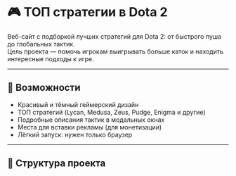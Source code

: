 # 🎮 ТОП стратегии в Dota 2

Веб-сайт с подборкой лучших стратегий для Dota 2: от быстрого пуша до глобальных тактик.  
Цель проекта — помочь игрокам выигрывать больше каток и находить интересные подходы к игре.

---

## 🚀 Возможности
- Красивый и тёмный геймерский дизайн
- ТОП стратегий (Lycan, Medusa, Zeus, Pudge, Enigma и другие)
- Подробные описания тактик в модальных окнах
- Места для вставки рекламы (для монетизации)
- Лёгкий запуск: нужен только браузер

---

## 📂 Структура проекта
